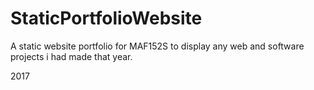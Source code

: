 # StaticPortfolioWebsite
A static website portfolio for MAF152S to display any web and software projects i had made that year.

2017

